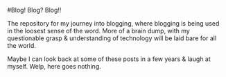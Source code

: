 #Blog! Blog? Blog!!

The repository for my journey into blogging, where blogging is being used in the loosest sense of the word.
More of a brain dump, with my questionable grasp & understanding of technology will be laid bare for all the world.

Maybe I can look back at some of these posts in a few years & laugh at myself.
Welp, here goes nothing.
